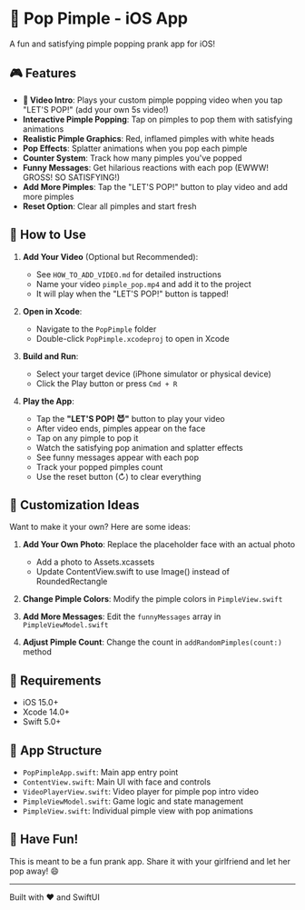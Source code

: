 # 🤮 Pop Pimple - iOS App

A fun and satisfying pimple popping prank app for iOS!

## 🎮 Features

- **🎥 Video Intro**: Plays your custom pimple popping video when you tap "LET'S POP!" (add your own 5s video!)
- **Interactive Pimple Popping**: Tap on pimples to pop them with satisfying animations
- **Realistic Pimple Graphics**: Red, inflamed pimples with white heads
- **Pop Effects**: Splatter animations when you pop each pimple
- **Counter System**: Track how many pimples you've popped
- **Funny Messages**: Get hilarious reactions with each pop (EWWW! GROSS! SO SATISFYING!)
- **Add More Pimples**: Tap the "LET'S POP!" button to play video and add more pimples
- **Reset Option**: Clear all pimples and start fresh

## 🚀 How to Use

1. **Add Your Video** (Optional but Recommended):
   - See `HOW_TO_ADD_VIDEO.md` for detailed instructions
   - Name your video `pimple_pop.mp4` and add it to the project
   - It will play when the "LET'S POP!" button is tapped!

2. **Open in Xcode**: 
   - Navigate to the `PopPimple` folder
   - Double-click `PopPimple.xcodeproj` to open in Xcode

3. **Build and Run**:
   - Select your target device (iPhone simulator or physical device)
   - Click the Play button or press `Cmd + R`

4. **Play the App**:
   - Tap the **"LET'S POP! 😈"** button to play your video
   - After video ends, pimples appear on the face
   - Tap on any pimple to pop it
   - Watch the satisfying pop animation and splatter effects
   - See funny messages appear with each pop
   - Track your popped pimples count
   - Use the reset button (↻) to clear everything

## 🎨 Customization Ideas

Want to make it your own? Here are some ideas:

1. **Add Your Own Photo**: Replace the placeholder face with an actual photo
   - Add a photo to Assets.xcassets
   - Update ContentView.swift to use Image() instead of RoundedRectangle

2. **Change Pimple Colors**: Modify the pimple colors in `PimpleView.swift`

3. **Add More Messages**: Edit the `funnyMessages` array in `PimpleViewModel.swift`

4. **Adjust Pimple Count**: Change the count in `addRandomPimples(count:)` method

## 📱 Requirements

- iOS 15.0+
- Xcode 14.0+
- Swift 5.0+

## 🎯 App Structure

- `PopPimpleApp.swift`: Main app entry point
- `ContentView.swift`: Main UI with face and controls
- `VideoPlayerView.swift`: Video player for pimple pop intro video
- `PimpleViewModel.swift`: Game logic and state management
- `PimpleView.swift`: Individual pimple view with pop animations

## 🎉 Have Fun!

This is meant to be a fun prank app. Share it with your girlfriend and let her pop away! 😄

---

Built with ❤️ and SwiftUI

